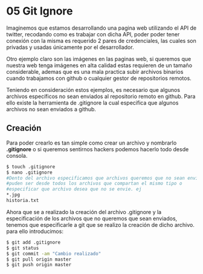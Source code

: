 # 05 Git Ignore



Imaginemos que estamos desarrollando una pagina web utilizando el API de twitter, recodando como es trabajar con dicha API, poder poder tener conexión con la misma es requerido 2 pares de credenciales, las cuales son privadas y usadas únicamente por el desarrollador. 

Otro ejemplo claro son las imágenes en las paginas web, si queremos que nuestra web tenga imágenes en alta calidad estas requieren de un tamaño considerable, ademas que es una mala practica subir archivos binarios cuando trabajamos con github o cualquier gestor de repositorios remotos.

Teniendo en consideración estos ejemplos, es necesario que algunos archivos específicos no sean enviados al repositorio remoto en github. Para ello existe la herramienta de .gitignore la cual especifica que algunos archivos no sean enviados a github. 

## Creación

Para poder crearlo es tan simple como crear un archivo y nombrarlo **.gitignore** o si queremos sentirnos hackers podemos hacerlo todo desde consola. 

```bash
$ touch .gitignore
$ nano .gitignore
#Dento del archivo especificamos que archivos queremos que no sean enviados
#puden ser desde todos los archivos que compartan el mismo tipo o 
#especificar que archivo desea que no se envie. ej
*.jpg
historia.txt
```

Ahora que se a realizado la creación del archivo .gitignore y la especificación de los archivos que no queremos que sean enviados, tenemos que especificarle a git que se realizo la creación de dicho archivo. para ello introducimos: 

```bash
$ git add .gitignore
$ git status 
$ git commit -am "Cambio realizado"
$ git pull origin master
$ git push origin master
```


